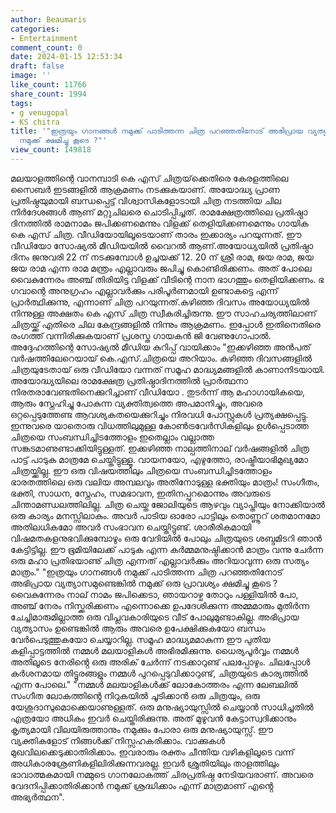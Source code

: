 ```yaml
---
author: Beaumaris
categories:
- Entertainment
comment_count: 0
date: 2024-01-15 12:53:34
draft: false
image: ''
like_count: 11766
share_count: 1994
tags:
- g venugopal
- KS chitra
title: '"ഇത്രയും ഗാനങ്ങൾ നമുക്ക് പാടിത്തന്ന ചിത്ര പറഞ്ഞതിനോട് അഭിപ്രായ വ്യത്യാസമുണ്ടെങ്കിൽ
  നമുക്ക് ക്ഷമിച്ചു കൂടെ ?"'
view_count: 149818
---
```


മലയാളത്തിന്റെ വാനമ്പാടി കെ എസ് ചിത്രയ്‌ക്കെതിരെ കേരളത്തിലെ സൈബർ ഇടങ്ങളിൽ ആക്രമണം നടക്കുകയാണ്. അയോദ്ധ്യ പ്രാണ പ്രതിഷ്ഠയുമായി ബന്ധപ്പെട്ട് വിശ്വാസികളോടായി ചിത്ര നടത്തിയ ചില നിർദേശങ്ങൾ ആണ് മറ്റുചിലരെ ചൊടിപ്പിച്ചത്. രാമക്ഷേത്രത്തിലെ പ്രതിഷ്ഠാ ദിനത്തിൽ രാമനാമം ജപിക്കണമെന്നും വിളക്ക് തെളിയിക്കണമെന്നും ​ഗായിക കെ എസ് ചിത്ര. വീഡിയോയിലൂടെയാണ് താരം ഇക്കാര്യം പറയുന്നത്. ഈ വീഡിയോ സോഷ്യൽ മീഡിയയിൽ വൈറൽ ആണ്.അയോധ്യയിൽ പ്രതിഷ്ഠാ ദിനം ജനുവരി 22 ന് നടക്കുമ്പോൾ ഉച്ചയക്ക് 12. 20 ന് ശ്രീ രാമ, ജയ രാമ, ജയ ജയ രാമ എന്ന രാമ മന്ത്രം എല്ലാവരും ജപിച്ചു കൊണ്ടിരിക്കണം. അത് പോലെ വൈകുന്നേരം അഞ്ച് തിരിയിട്ട വിളക്ക് വീടിന്റെ നാന ഭാ​ഗത്തും തെളിയിക്കണം. ഭ​ഗവാന്റെ അനു​ഗ്രഹം എല്ലാവർക്കും പരിപൂർണമായി ഉണ്ടാകട്ടെ എന്ന് പ്രാർത്ഥിക്കുന്നു, എന്നാണ് ചിത്ര പറയുന്നത്.കഴിഞ്ഞ ദിവസം അയോധ്യയിൽ നിന്നുള്ള അക്ഷതം കെ എസ് ചിത്ര സ്വീകരിച്ചിരുന്നു. ഈ സാഹചര്യത്തിലാണ് ചിത്രയ്ക്ക് എതിരെ ചില കേന്ദ്രങ്ങളിൽ നിന്നും ആക്രമണം. ഇപ്പോൾ ഇതിനെതിരെ രംഗത്ത് വന്നിരിക്കുകയാണ് പ്രശസ്ത ഗായകൻ ജി വേണുഗോപാൽ. അദ്ദേഹത്തിന്റെ സോഷ്യൽ മീഡിയ കുറിപ്പ് വായിക്കാം "ഇക്കഴിഞ്ഞ അൻപത് വർഷത്തിലേറെയായ് കെ.എസ്.ചിത്രയെ അറിയാം. കഴിഞ്ഞ ദിവസങ്ങളിൽ ചിത്രയുടേതായ് ഒരു വീഡിയോ വന്നത് സമൂഹ മാദ്ധ്യമങ്ങളിൽ കാണാനിടയായി. അയോദ്ധ്യയിലെ രാമക്ഷേത്ര പ്രതിഷ്ഠാദിനത്തിൽ പ്രാർത്ഥനാ നിരതരാവേണ്ടതിനെക്കുറിച്ചാണ് വീഡിയോ . തുടർന്ന് ആ മഹാഗായികയെ, ആരും സ്നേഹിച്ചു പോകുന്ന വ്യക്തിത്വത്തെ അപമാനിച്ചും, അവരെ ഒറ്റപ്പെടുത്തേണ്ട ആവശ്യകതയെക്കുറിച്ചും നിരവധി പോസ്റ്റുകൾ പ്രത്യക്ഷപ്പെട്ടു. ഇന്നുവരെ യാതൊരു വിധത്തിലുമുള്ള കോൺട്രവേർസികളിലും ഉൾപ്പെടാത്ത ചിത്രയെ സംബന്ധിച്ചിടത്തോളം ഇതെല്ലാം വല്ലാത്ത സങ്കടമാണുണ്ടാക്കിയിട്ടുള്ളത്. ഇക്കഴിഞ്ഞ നാല്പത്തിനാല് വർഷങ്ങളിൽ ചിത്ര പാട്ട് പാടുക മാത്രമേ ചെയ്തിട്ടുള്ളൂ. വായനയോ, എഴുത്തോ, രാഷ്ട്രീയാഭിമുഖ്യമോ ചിത്രയ്ക്കില്ല. ഈ ഒരു വിഷയത്തിലും ചിത്രയെ സംബന്ധിച്ചിടത്തോളം ഭാരതത്തിലെ ഒരു വലിയ അമ്പലവും അതിനോടുള്ള ഭക്തിയും മാത്രം! സംഗീതം, ഭക്തി, സാധന, സ്നേഹം, സമഭാവന, ഇതിനപ്പുറമൊന്നും അവരുടെ ചിന്താമണ്ഡലത്തിലില്ല. ചിത്ര ചെയ്ത ജോലിയുടെ ആഴവും വ്യാപ്തിയും നോക്കിയാൽ ഒരു കാര്യം മനസ്സിലാകും. അവർ പാടിയ ഓരോ പാട്ടിലും തൊണ്ണൂറ് ശതമാനമോ അതിലധികമോ അവർ സംഭാവന ചെയ്തിട്ടുണ്ട്. ശാരീരികമായി വിഷമതകളനുഭവിക്കുമ്പോഴും ഒരു വേദിയിൽ പോലും ചിത്രയുടെ ശബ്ദമിടറി ഞാൻ കേട്ടിട്ടില്ല. ഈ ഭൂമിയിലേക്ക് പാടുക എന്ന കർമ്മമനുഷ്ഠിക്കാൻ മാത്രം വന്നു ചേർന്ന ഒരു മഹാ പ്രതിഭയാണു് ചിത്ര എന്നത് എല്ലാവർക്കും അറിയാവുന്ന ഒരു സത്യം മാത്രം." "ഇത്രയും ഗാനങ്ങൾ നമുക്ക് പാടിത്തന്ന ചിത്ര പറഞ്ഞതിനോട് അഭിപ്രായ വ്യത്യാസമുണ്ടെങ്കിൽ നമുക്ക് ഒരു പ്രാവശ്യം ക്ഷമിച്ചു കൂടെ ? വൈകുന്നേരം നാല് നാമം ജപിക്കെടാ, ഞായറാഴ്ച തോറും പള്ളിയിൽ പോ, അഞ്ച് നേരം നിസ്ക്കരിക്കണം എന്നൊക്കെ ഉപദേശിക്കുന്ന അമ്മമാരും മുതിർന്ന ചേച്ചിമാരുമില്ലാത്ത ഒരു വിപ്ലവകാരിയുടെ വീട് പോലുമുണ്ടാകില്ല. അഭിപ്രായ വ്യത്യാസം ഉണ്ടെങ്കിൽ ആരും അവരെ ഉപേക്ഷിക്കുകയോ ബന്ധം വേർപെടുത്തുകയോ ചെയ്യാറില്ല. സമൂഹ മാദ്ധ്യമമാകുന്ന ഈ പുതിയ കളിപ്പാട്ടത്തിൽ നമ്മൾ മലയാളികൾ അഭിരമിക്കുന്നു. ധൈര്യപൂർവ്വം നമ്മൾ അതിലൂടെ നേരിൻ്റെ ഒരു അരിക് ചേർന്ന് നടക്കാറുണ്ട് പലപ്പോഴും. ചിലപ്പോൾ കർശനമായ തിട്ടൂരങ്ങളും നമ്മൾ പുറപ്പെടുവിക്കാറുണ്ട്, ചിത്രയുടെ കാര്യത്തിൽ എന്ന പോലെ." "നമ്മൾ മലയാളികൾക്ക് ലോകോത്തരം എന്ന ലേബലിൽ സംഗീത ലോകത്തിൻ്റെ നിറുകയിൽ ചൂടിക്കാൻ ഒരു ചിത്രയും, ഒരു യേശുദാസുമൊക്കെയാണുള്ളത്. ഒരു മനുഷ്യായുസ്സിൽ ചെയ്യാൻ സാധിച്ചതിൽ എത്രയോ അധികം ഇവർ ചെയ്തിരിക്കുന്നു. അത് മുഴുവൻ കേട്ടാസ്വദിക്കാനും കൃത്യമായി വിലയിരുത്താനും നമുക്കും പോരാ ഒരു മനുഷ്യായുസ്സ്. ഈ വ്യക്തികളോട് നിങ്ങൾക്ക് നിസ്സഹകരിക്കാം. വാക്കുകൾ മുഖവിലക്കെടുക്കാതിരിക്കാം. ഇവരാരും രക്തം ചീന്തിയ വഴികളിലൂടെ വന്ന് അധികാരശ്രേണികളിലിരിക്കുന്നവരല്ല. ഇവർ ശ്രുതിയിലും താളത്തിലും ഭാവാത്മകമായി നമ്മുടെ ഗാനലോകത്ത് ചിരപ്രതിഷ്ഠ നേടിയവരാണ്. അവരെ വേദനിപ്പിക്കാതിരിക്കാൻ നമുക്ക് ശ്രദ്ധിക്കാം എന്ന് മാത്രമാണ് എൻ്റെ അഭ്യർത്ഥന".